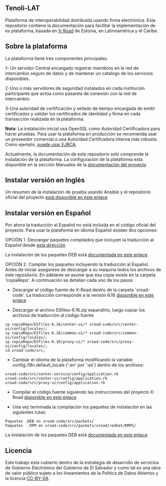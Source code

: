 ## Tenoli-LAT 

Plataforma de interoperabilidad distribuida usando firma electrónica. Esta repositorio contiene la documentación para facilitar la implementación de es plataforma, basada en [X-Road](https://github.com/ria-ee/X-Road/) de Estonia, en Latinoamérica y el Caribe.  

## Sobre la plataforma
La plataforma tiene tres componentes principales:

1- Un servidor Central encargado registrar miembros en la red de intercambio seguro de datos y de mantener un catalogo de los servicios disponibles.

2-Uno o más servidores de seguridad instalados en cada institución participante que actúa como pasarela de conexión con la red de intercambio.

3-Una autoridad de certificación y sellado de tiempo encargada de emitir certificados y validar los certificados de identidad y firma en cada transacción realizada en la plataforma. 

**Nota**: La instalación inicial usa OpenSSL como Autoridad Certificadora para hacer pruebas. Para usar la plataforma en producción se recomienda usar un proveedor comercial o una Autoridad Certifcadora interna más robusta. Como ejemplo, [puede usar EJBCA](https://github.com/egobsv/certificadora). 

Actualmente, la documentación de este repositorio solo comprende la instalación de la plataforma. La configuración de la plataforma esta disponible en la sección Manuales de la [documentación del proyecto](https://github.com/ria-ee/X-Road/blob/develop/doc/README.md) 
 

## Instalar versión en Inglés

Un resumen de la instalación de prueba usando Ansible y el repositorio oficial del proyecto [está disponible en este enlace](https://github.com/ria-ee/X-Road/blob/develop/ansible/README.md)

## Instalar versión en Español

Por ahora la traducción al Español no está incluida en el código oficial del proyecto. Para usar la plataforma en idioma Español existen dos opciones:

OPCIÓN 1. Descargar paquetes compilados que incluyen la traducción al Español desde [esta dirección](http://tenoli.gobiernoelectronico.gob.sv/debs/) 

La instalación de los paquetes DEB está [documentada en este enlace](https://github.com/egobsv/Tenoli-LAT/blob/master/Instalar-DEBS.md).

OPCIÓN 2. Compilar los paquetes incluyendo la traducción al Español. Antes de iniciar asegúrese de descargar a su maquina todos los archivos de este repositorio. En adelante se asume que esa copia existe en la carpeta 'copiaRepo'. A continuación se detallan cada uno de los pasos

* Descargar el código fuente de X-Road dentro de la carpeta 'xroad-code'. La traducción corresponde a la versión 6.16 [disponible en este enlace](https://github.com/ria-ee/X-Road/releases)

* Descargar el archivo ESfiles-6.16.zip expandirlo, luego copiar los archivos de traducción al código fuente

```
cp copiaRepo/ESfiles-6.16/center-ui/* xroad-code/src/center-ui/config/locales/;
cp copiaRepo/ESfiles-6.16/common-ui/* xroad-code/src/common-ui/config/locales/;
cp copiaRepo/ESfiles-6.16/proxy-ui/* xroad-code/src/proxy-ui/config/locales/;
cd xroad-code/src;
```
* Cambiar el idioma de la plataforma modificando la variable config.i18n.default_locale (':en' por ':es') dentro de los archivos: 

```
xroad-code/src/center-service/config/application.rb 
xroad-code/src/center-ui/config/application.rb
xroad-code/src/proxy-ui/config/application.rb
```

* Compilar el código fuente siguiendo las instrucciones del proyecto X-Road [disponible en este enlace](https://github.com/ria-ee/X-Road/blob/44d69e017541fe25f7cdfcd541a5d74d66ff5566/src/BUILD.md)

* Una vez terminada la compilación los paquetes de instalación en las siguientes rutas: 

```
Paquetes .DEB en xroad-code/src/packets/ 
Paquetes  .RPM en xroad-code/src/packets/xroad/redhat/RMPS/
```

La instalación de los paquetes DEB está [documentada en este enlace](https://github.com/egobsv/Tenoli-LAT/blob/master/Instalar-DEBS.md).



## Licencia

Este trabajo esta cubierto dentro de la estrategia de desarrollo de servicios de Gobierno Electrónico del Gobierno de El Salvador y como tal es una obra de valor público sujeto a los lineamientos de la Política de Datos Abiertos y la licencia [CC-BY-SA](https://creativecommons.org/licenses/by-sa/3.0/deed.es).  

